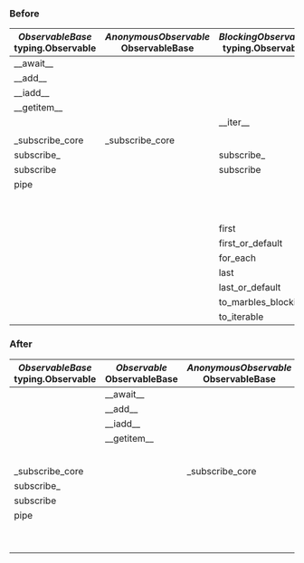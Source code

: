 
### Before

|*ObservableBase*<br>typing.Observable|*AnonymousObservable*<br>ObservableBase|*BlockingObservable*<br>typing.Observable|*GroupedObservable*<br>ObservableBase|*ConnectableObservable*<br>ObservableBase| 
|---------------  |-------------------  |-------------------  |-----------------  |---------------------  | 
| \_\_await__     |                     |                     |                   |                       | 
| \_\_add__       |                     |                     |                   |                       | 
| \_\_iadd__      |                     |                     |                   |                       | 
| \_\_getitem__   |                     |                     |                   |                       | 
|                 |                     | \_\_iter__          |                   |                       | 
|                 |                     |                     |                   |                       | 
| _subscribe_core | _subscribe_core     |                     | _subscribe_core   | _subscribe_core       | 
| subscribe_      |                     | subscribe_          |                   |                       | 
| subscribe       |                     | subscribe           | subscribe         |                       | 
| pipe            |                     |                     |                   |                       | 
|                 |                     |                     |                   | connect               | 
|                 |                     |                     |                   | auto_connect          | 
|                 |                     | first               |                   |                       | 
|                 |                     | first_or_default    |                   |                       | 
|                 |                     | for_each            |                   |                       | 
|                 |                     | last                |                   |                       | 
|                 |                     | last_or_default     |                   |                       | 
|                 |                     | to_marbles_blocking |                   |                       | 
|                 |                     | to_iterable         |                   |                       | 

### After

| *ObservableBase*<br>typing.Observable|*Observable*<br>ObservableBase|*AnonymousObservable*<br>ObservableBase|*BlockingObservable*<br>ObservableBase|*GroupedObservable*<br>ObservableBase|*ConnectableObservable*<br>ObservableBase|  | 
|-----------------|-------------|---------------------|--------------------|-------------------|-----------------------|--| 
|                 | \_\_await__ |                     |                    |                   |                       |  | 
|                 | \_\_add__   |                     |                    |                   |                       |  | 
|                 | \_\_iadd__  |                     |                    |                   |                       |  | 
|                 | \_\_getitem__ |                   |                    |                   |                       |  | 
|                 |             |                     | \_\_iter__           |                   |                       |  | 
|                 |             |                     |                    |                   |                       |  | 
| _subscribe_core |             | _subscribe_core     |                    | _subscribe_core   | _subscribe_core       |  | 
| subscribe_      |             |                     | subscribe_         |                   |                       |  | 
| subscribe       |             |                     | subscribe          | subscribe         |                       |  | 
| pipe            |             |                     |                    |                   |                       |  | 
|                 |             |                     |                    |                   | connect               |  | 
|                 |             |                     |                    |                   | auto_connect          |  | 
